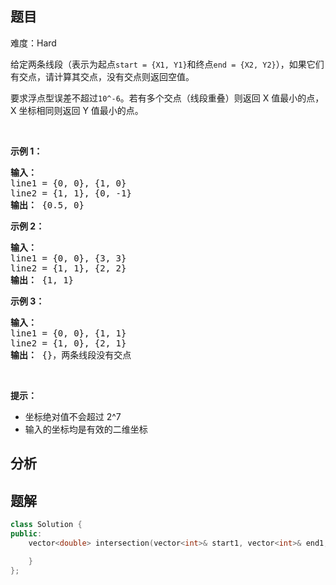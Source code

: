
## 题目
难度：Hard
<p>给定两条线段（表示为起点<code>start = {X1, Y1}</code>和终点<code>end = {X2, Y2}</code>），如果它们有交点，请计算其交点，没有交点则返回空值。</p>

<p>要求浮点型误差不超过<code>10^-6</code>。若有多个交点（线段重叠）则返回 X 值最小的点，X 坐标相同则返回 Y 值最小的点。</p>

<p>&nbsp;</p>

<p><strong>示例 1：</strong></p>

<pre><strong>输入：</strong>
line1 = {0, 0}, {1, 0}
line2 = {1, 1}, {0, -1}
<strong>输出：</strong> {0.5, 0}
</pre>

<p><strong>示例 2：</strong></p>

<pre><strong>输入：</strong>
line1 = {0, 0}, {3, 3}
line2 = {1, 1}, {2, 2}
<strong>输出：</strong> {1, 1}
</pre>

<p><strong>示例 3：</strong></p>

<pre><strong>输入：</strong>
line1 = {0, 0}, {1, 1}
line2 = {1, 0}, {2, 1}
<strong>输出：</strong> {}，两条线段没有交点
</pre>

<p>&nbsp;</p>

<p><strong>提示：</strong></p>

<ul>
	<li>坐标绝对值不会超过 2^7</li>
	<li>输入的坐标均是有效的二维坐标</li>
</ul>

## 分析

## 题解
```cpp
class Solution {
public:
    vector<double> intersection(vector<int>& start1, vector<int>& end1, vector<int>& start2, vector<int>& end2) {

    }
};
```